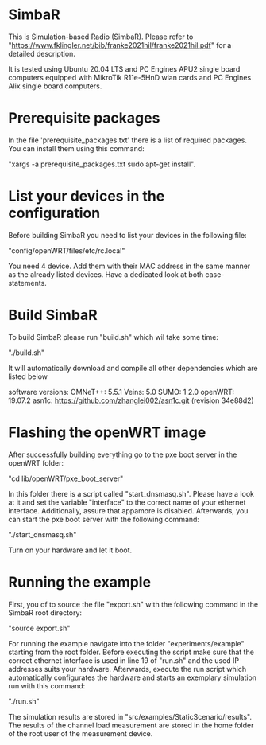 # SimbaR
This is Simulation-based Radio (SimbaR).
Please refer to "https://www.fklingler.net/bib/franke2021hil/franke2021hil.pdf" for a
detailed description.

It is tested using Ubuntu 20.04 LTS and PC Engines APU2 single board computers equipped
with MikroTik R11e-5HnD wlan cards and PC Engines Alix single board computers.

# Prerequisite packages

In the file 'prerequisite_packages.txt' there is a list of required packages.
You can install them using this command:

"xargs -a prerequisite_packages.txt sudo apt-get install".

# List your devices in the configuration

Before building SimbaR you need to list your devices in the following file:

"config/openWRT/files/etc/rc.local"

You need 4 device. Add them with their MAC address in the same manner as the already
listed devices. Have a dedicated look at both case-statements.

# Build SimbaR

To build SimbaR please run "build.sh" which wil take some time:

"./build.sh"

It will automatically download and compile all other dependencies which are listed below

software versions:
OMNeT++: 5.5.1
Veins: 5.0
SUMO: 1.2.0
openWRT: 19.07.2
asn1c: https://github.com/zhanglei002/asn1c.git (revision 34e88d2)

# Flashing the openWRT image

After successfully building everything go to the pxe boot server in the openWRT folder:

"cd lib/openWRT/pxe_boot_server"

In this folder there is a script called "start_dnsmasq.sh". Please have a look at it and
set the variable "interface" to the correct name of your ethernet interface. Additionally,
assure that appamore is disabled. Afterwards, you can start the pxe boot server with the
following command:

"./start_dnsmasq.sh"

Turn on your hardware and let it boot.

# Running the example

First, you of to source the file "export.sh" with the following command in the SimbaR
root directory:

"source export.sh"

For running the example navigate into the folder "experiments/example" starting from the
root folder. Before executing the script make sure that the correct ethernet interface is
used in line 19 of "run.sh" and the used IP addresses suits your hardware. Afterwards,
execute the run script which automatically configurates the hardware and starts an
exemplary simulation run with this command:

"./run.sh"

The simulation results are stored in "src/examples/StaticScenario/results". The results
of the channel load measurement are stored in the home folder of the root user of the
measurement device.
